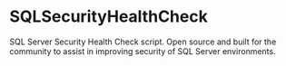 # SQLSecurityHealthCheck
SQL Server Security Health Check script. Open source and built for the community to assist in improving security of SQL Server environments.
